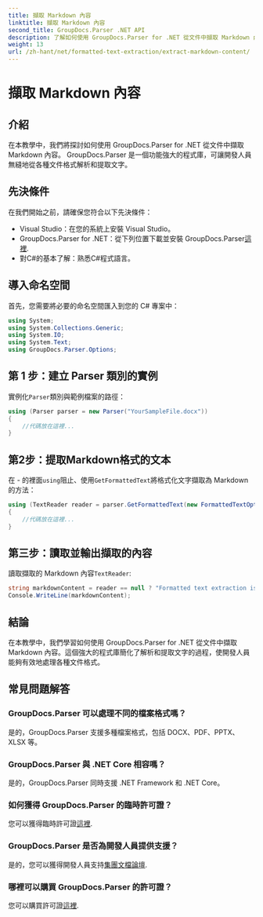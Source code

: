 ```yaml
---
title: 擷取 Markdown 內容
linktitle: 擷取 Markdown 內容
second_title: GroupDocs.Parser .NET API
description: 了解如何使用 GroupDocs.Parser for .NET 從文件中擷取 Markdown 內容。本教程提供了無縫文字擷取的逐步說明。
weight: 13
url: /zh-hant/net/formatted-text-extraction/extract-markdown-content/
---
```


# 擷取 Markdown 內容

## 介紹
在本教學中，我們將探討如何使用 GroupDocs.Parser for .NET 從文件中擷取 Markdown 內容。 GroupDocs.Parser 是一個功能強大的程式庫，可讓開發人員無縫地從各種文件格式解析和提取文字。
## 先決條件
在我們開始之前，請確保您符合以下先決條件：
- Visual Studio：在您的系統上安裝 Visual Studio。
-  GroupDocs.Parser for .NET：從下列位置下載並安裝 GroupDocs.Parser[這裡](https://releases.groupdocs.com/parser/net/).
- 對C#的基本了解：熟悉C#程式語言。

## 導入命名空間
首先，您需要將必要的命名空間匯入到您的 C# 專案中：
```csharp
using System;
using System.Collections.Generic;
using System.IO;
using System.Text;
using GroupDocs.Parser.Options;
```
## 第 1 步：建立 Parser 類別的實例
實例化`Parser`類別與範例檔案的路徑：
```csharp
using (Parser parser = new Parser("YourSampleFile.docx"))
{
    //代碼放在這裡...
}
```
## 第2步：提取Markdown格式的文本
在 - 的裡面`using`阻止、使用`GetFormattedText`將格式化文字擷取為 Markdown 的方法：
```csharp
using (TextReader reader = parser.GetFormattedText(new FormattedTextOptions(FormattedTextMode.Markdown)))
{
    //代碼放在這裡...
}
```
## 第三步：讀取並輸出擷取的內容
讀取擷取的 Markdown 內容`TextReader`:
```csharp
string markdownContent = reader == null ? "Formatted text extraction isn't supported" : reader.ReadToEnd();
Console.WriteLine(markdownContent);
```

## 結論
在本教學中，我們學習如何使用 GroupDocs.Parser for .NET 從文件中擷取 Markdown 內容。這個強大的程式庫簡化了解析和提取文字的過程，使開發人員能夠有效地處理各種文件格式。
## 常見問題解答
### GroupDocs.Parser 可以處理不同的檔案格式嗎？
是的，GroupDocs.Parser 支援多種檔案格式，包括 DOCX、PDF、PPTX、XLSX 等。
### GroupDocs.Parser 與 .NET Core 相容嗎？
是的，GroupDocs.Parser 同時支援 .NET Framework 和 .NET Core。
### 如何獲得 GroupDocs.Parser 的臨時許可證？
您可以獲得臨時許可證[這裡](https://purchase.groupdocs.com/temporary-license/).
### GroupDocs.Parser 是否為開發人員提供支援？
是的，您可以獲得開發人員支持[集團文檔論壇](https://forum.groupdocs.com/c/parser/17).
### 哪裡可以購買 GroupDocs.Parser 的許可證？
您可以購買許可證[這裡](https://purchase.groupdocs.com/buy).